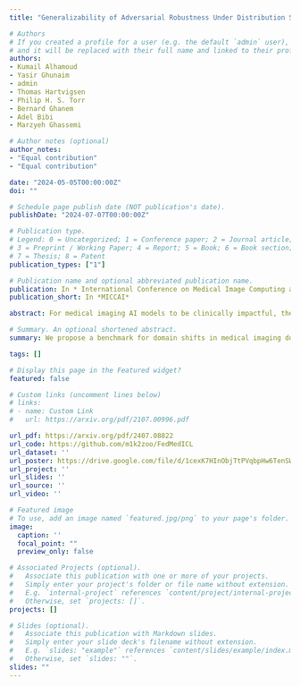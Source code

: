 ```yaml
---
title: "Generalizability of Adversarial Robustness Under Distribution Shifts"

# Authors
# If you created a profile for a user (e.g. the default `admin` user), write the username (folder name) here 
# and it will be replaced with their full name and linked to their profile.
authors:
- Kumail Alhamoud
- Yasir Ghunaim
- admin
- Thomas Hartvigsen
- Philip H. S. Torr
- Bernard Ghanem
- Adel Bibi
- Marzyeh Ghassemi

# Author notes (optional)
author_notes:
- "Equal contribution"
- "Equal contribution"

date: "2024-05-05T00:00:00Z"
doi: ""

# Schedule page publish date (NOT publication's date).
publishDate: "2024-07-07T00:00:00Z"

# Publication type.
# Legend: 0 = Uncategorized; 1 = Conference paper; 2 = Journal article;
# 3 = Preprint / Working Paper; 4 = Report; 5 = Book; 6 = Book section;
# 7 = Thesis; 8 = Patent
publication_types: ["1"]

# Publication name and optional abbreviated publication name.
publication: In * International Conference on Medical Image Computing and Computer Assisted Intervention*
publication_short: In *MICCAI*

abstract: For medical imaging AI models to be clinically impactful, they must generalize. However, this goal is hindered by (i) diverse types of distribution shifts, such as temporal, demographic, and label shifts, and (ii) limited diversity in datasets that are siloed within single medical institutions. While these limitations have spurred interest in federated learning, current evaluation benchmarks fail to evaluate different shifts simultaneously. However, in real healthcare settings, multiple types of shifts co-exist, yet their impact on medical imaging performance remains unstudied. In response, we introduce FedMedICL, a unified framework and benchmark to holistically evaluate federated medical imaging challenges, simultaneously capturing label, demographic, and temporal distribution shifts. We comprehensively evaluate several popular methods on six diverse medical imaging datasets (totaling 550 GPU hours). Furthermore, we use FedMedICL to simulate COVID-19 propagation across hospitals and evaluate whether methods can adapt to pandemic changes in disease prevalence. We find that a simple batch balancing technique surpasses advanced methods in average performance across FedMedICL experiments. This finding questions the applicability of results from previous, narrow benchmarks in real-world medical settings. 

# Summary. An optional shortened abstract.
summary: We propose a benchmark for domain shifts in medical imaging domain.

tags: []

# Display this page in the Featured widget?
featured: false

# Custom links (uncomment lines below)
# links:
# - name: Custom Link
#   url: https://arxiv.org/pdf/2107.00996.pdf

url_pdf: https://arxiv.org/pdf/2407.08822
url_code: https://github.com/m1k2zoo/FedMedICL
url_dataset: ''
url_poster: https://drive.google.com/file/d/1cexK7HInObjTtPVqbpHw6TenSW472jTm/view?usp=sharing
url_project: ''
url_slides: ''
url_source: ''
url_video: ''

# Featured image
# To use, add an image named `featured.jpg/png` to your page's folder. 
image:
  caption: ''
  focal_point: ""
  preview_only: false

# Associated Projects (optional).
#   Associate this publication with one or more of your projects.
#   Simply enter your project's folder or file name without extension.
#   E.g. `internal-project` references `content/project/internal-project/index.md`.
#   Otherwise, set `projects: []`.
projects: []

# Slides (optional).
#   Associate this publication with Markdown slides.
#   Simply enter your slide deck's filename without extension.
#   E.g. `slides: "example"` references `content/slides/example/index.md`.
#   Otherwise, set `slides: ""`.
slides: ""
---
```



